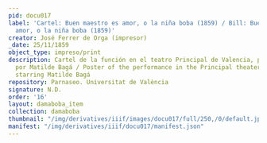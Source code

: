 ```yaml
---
pid: docu017
label: 'Cartel: Buen maestro es amor, o la niña boba (1859) / Bill: Buen maestro es
  amor, o la niña boba (1859)'
creator: José Ferrer de Orga (impresor)
_date: 25/11/1859
object_type: impreso/print
description: Cartel de la función en el teatro Principal de Valencia, protagonizada
  por Matilde Bagá / Poster of the performance in the Principal theater in Valencia,
  starring Matilde Bagá
repository: Parnaseo. Universitat de València
signature: N.D.
order: '16'
layout: damaboba_item
collection: damaboba
thumbnail: "/img/derivatives/iiif/images/docu017/full/250,/0/default.jpg"
manifest: "/img/derivatives/iiif/docu017/manifest.json"
---
```

